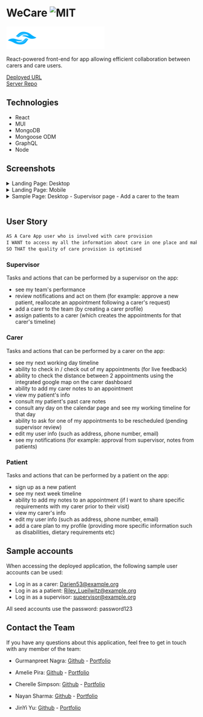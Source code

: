 # WeCare ![MIT](https://img.shields.io/badge/License-MIT-blue)

![WeCare](src/components/atoms/images/WeCare-1_260x60.png)

React-powered front-end for app allowing efficient collaboration between carers and care users.

[Deployed URL](https://fathomless-bayou-99698.herokuapp.com/) </br>
[Server Repo](https://github.com/C-Sim/we-care-server)

## Technologies

- React
- MUI
- MongoDB
- Mongoose ODM
- GraphQL
- Node

## Screenshots

<details>
<summary>Landing Page: Desktop</summary>

![landing-dt](src/components/atoms/images/homepage-dt.png)

</details>

<details>
<summary>Landing Page: Mobile</summary>

![landing-mob](src/components/atoms/images/homepage-mob.png)

</details>

<details>
<summary>Sample Page: Desktop - Supervisor page - Add a carer to the team</summary>

![sample-dt](src/components/atoms/images/sample-dt.png)

</details>

</br>

## User Story

```md
AS A Care App user who is involved with care provision
I WANT to access my all the information about care in one place and make live changes
SO THAT the quality of care provision is optimised
```

### Supervisor

Tasks and actions that can be performed by a supervisor on the app:

- see my team's performance
- review notifications and act on them (for example: approve a new patient, reallocate an appointment following a carer's request)
- add a carer to the team (by creating a carer profile)
- assign patients to a carer (which creates the appointments for that carer's timeline)

### Carer

Tasks and actions that can be performed by a carer on the app:

- see my next working day timeline
- ability to check in / check out of my appointments (for live feedback)
- ability to check the distance between 2 appointments using the integrated google map on the carer dashboard
- ability to add my carer notes to an appointment
- view my patient's info
- consult my patient's past care notes
- consult any day on the calendar page and see my working timeline for that day
- ability to ask for one of my appointments to be rescheduled (pending supervisor review)
- edit my user info (such as address, phone number, email)
- see my notifications (for example: approval from supervisor, notes from patients)

### Patient

Tasks and actions that can be performed by a patient on the app:

- sign up as a new patient
- see my next week timeline
- ability to add my notes to an appointment (if I want to share specific requirements with my carer prior to their visit)
- view my carer's info
- edit my user info (such as address, phone number, email)
- add a care plan to my profile (providing more specific information such as disabilities, dietary requirements etc)

## Sample accounts

When accessing the deployed application, the following sample user accounts can be used:

- Log in as a carer: Darien53@example.org
- Log in as a patient: Riley_Lueilwitz@example.org
- Log in as a supervisor: supervisor@example.org

All seed accounts use the password: password123

## Contact the Team

If you have any questions about this application, feel free to get in touch with any member of the team:

- Gurmanpreet Nagra: [Github](https://github.com/Mkn01) - [Portfolio](https://mkn01.github.io/portfolio/)

- Amelie Pira: [Github](https://github.com/Am0031) - [Portfolio](https://am0031.github.io/my-portfolio-react/)

- Cherelle Simpson: [Github](https://github.com/C-Sim) - [Portfolio](https://c-sim.github.io/portfolio-react/)

- Nayan Sharma: [Github](https://github.com/nsharma-uk) - [Portfolio](https://nsharma-uk.github.io/professional-portfolio/)

- JinYi Yu: [Github](https://github.com/jinyiyu) - [Portfolio](https://jinyiyu.github.io/my-personal-protfolio/)
